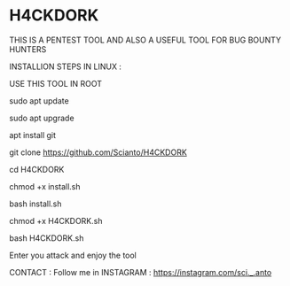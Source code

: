 # H4CKDORK
THIS IS A PENTEST TOOL AND ALSO A USEFUL TOOL FOR BUG BOUNTY HUNTERS

INSTALLION STEPS IN LINUX :

USE THIS TOOL IN ROOT 

sudo apt update

sudo apt upgrade

apt install git

git clone https://github.com/Scianto/H4CKDORK

cd H4CKDORK

chmod +x install.sh

bash install.sh

chmod +x H4CKDORK.sh

bash H4CKDORK.sh

Enter you attack and enjoy the tool

CONTACT :
Follow me in INSTAGRAM : https://instagram.com/sci._.anto
